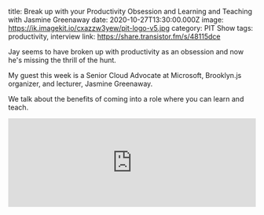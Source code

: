 title: Break up with your Productivity Obsession and Learning and Teaching with Jasmine Greenaway
date: 2020-10-27T13:30:00.000Z
image: https://ik.imagekit.io/cxazzw3yew/pit-logo-v5.jpg
category:  PIT Show
tags: productivity, interview
link: https://share.transistor.fm/s/48115dce

Jay seems to have broken up with productivity as an obsession and now he's missing the thrill of the hunt.

My guest this week is a Senior Cloud Advocate at Microsoft, Brooklyn.js organizer, and lecturer, Jasmine Greenaway.

We talk about the benefits of coming into a role where you can learn and teach.

<iframe width="100%" height="180" frameborder="no" scrolling="no" seamless src="https://share.transistor.fm/e/48115dce"></iframe>
